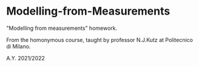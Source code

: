 # Modelling-from-Measurements

"Modelling from measurements" homework.

From the homonymous course, taught by professor N.J.Kutz at Politecnico di Milano.

A.Y. 2021/2022

